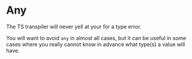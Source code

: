 # Any

The TS transpiler will never yell at your for a type error.

You will want to avoid `any` in almost all cases, but it can be useful in some cases where you really cannot know in advance what type(s) a value will have.
